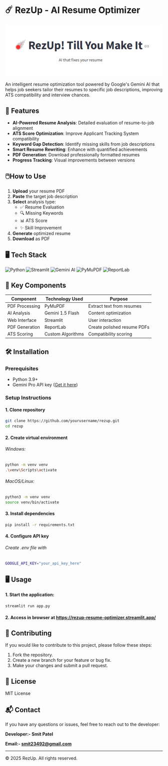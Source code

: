 # ☄️ RezUp - AI Resume Optimizer

![RezUp Banner](https://raw.githubusercontent.com/Smit1963/RezUp/main/banner.png)

An intelligent resume optimization tool powered by Google's Gemini AI that helps job seekers tailor their resumes to specific job descriptions, improving ATS compatibility and interview chances.

## 🚀 Features

- **AI-Powered Resume Analysis**: Detailed evaluation of resume-to-job alignment
- **ATS Score Optimization**: Improve Applicant Tracking System compatibility
- **Keyword Gap Detection**: Identify missing skills from job descriptions
- **Smart Resume Rewriting**: Enhance with quantified achievements
- **PDF Generation**: Download professionally formatted resumes
- **Progress Tracking**: Visual improvements between versions

## 🖱️How to Use

1. **Upload** your resume PDF
2. **Paste** the target job description  
3. **Select** analysis type:
   - ✅ Resume Evaluation
   - 🔍 Missing Keywords
   - 📊 ATS Score
   - ✨ Skill Improvement
4. **Generate** optimized resume
5. **Download** as PDF

## 🖥️ Tech Stack

![Python](https://img.shields.io/badge/Python-3.9+-blue?logo=python)
![Streamlit](https://img.shields.io/badge/Streamlit-1.29+-FF4B4B?logo=streamlit)
![Gemini AI](https://img.shields.io/badge/Gemini_AI-1.5_Flash-4285F4?logo=google)
![PyMuPDF](https://img.shields.io/badge/PyMuPDF-1.22+-green)
![ReportLab](https://img.shields.io/badge/ReportLab-3.6+-orange)

## 🧩 Key Components

| Component          | Technology Used     | Purpose                          |
|--------------------|---------------------|----------------------------------|
| PDF Processing     | PyMuPDF             | Extract text from resumes        |
| AI Analysis        | Gemini 1.5 Flash    | Content optimization             |
| Web Interface      | Streamlit           | User interaction                 |
| PDF Generation     | ReportLab           | Create polished resume PDFs      |
| ATS Scoring        | Custom Algorithms   | Compatibility scoring            |

## 🛠️ Installation

### Prerequisites
- Python 3.9+
- Gemini Pro API key ([Get it here](https://makersuite.google.com/app/apikey))

### Setup Instructions

#### 1. Clone repository
```bash
git clone https://github.com/yourusername/rezup.git
cd rezup
```

#### 2. Create virtual environment

###### Windows:
```bash
python -m venv venv
.\venv\Scripts\activate
```
###### MacOS/Linux:
```bash
python3 -m venv venv
source venv/bin/activate
```

#### 3. Install dependencies
```bash
pip install -r requirements.txt
```

#### 4. Configure API key
###### Create .env file with
```bash
GOOGLE_API_KEY="your_api_key_here"
```

## 🖥️ Usage

#### 1. Start the application:
```bash
streamlit run app.py
```
#### 2. Access in browser at https://rezup-resume-optimizer.streamlit.app/

## 🤝 Contributing
If you would like to contribute to this project, please follow these steps:

1. Fork the repository.
2. Create a new branch for your feature or bug fix.
3. Make your changes and submit a pull request.


## 📜 License
MIT License

## 📬 Contact
If you have any questions or issues, feel free to reach out to the developer:

**Developer:- Smit Patel**

**Email:- smit23492@gmail.com**


---

© 2025 RezUp. All rights reserved.




